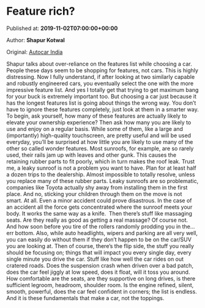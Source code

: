 
# Feature rich?

Published at: **2019-11-02T07:00:00+00:00**

Author: **Shapur Kotwal**

Original: [Autocar India](https://www.autocarindia.com/auto-blogs/feature-rich-414550)

Shapur talks about over-reliance on the features list while choosing a car.
People these days seem to be shopping for features, not cars. This is highly distressing. Now I fully understand, if after looking at two similarly capable and robustly engineered cars, you eventually select the one with the more impressive feature list. And yes I totally get that trying to get maximum bang for your buck is extremely important too. But choosing a car just because it has the longest features list is going about things the wrong way. You don’t have to ignore these features completely, just look at them in a smarter way. To begin, ask yourself, how many of these features are actually likely to elevate your ownership experience? Then ask how many you are likely to use and enjoy on a regular basis. While some of them, like a large and (importantly) high-quality touchscreen, are pretty useful and will be used everyday, you’ll be surprised at how little you are likely to use many of the other so called wonder features.
Most sunroofs, for example, are so rarely used, their rails jam up with leaves and other gunk. This causes the retaining rubber parts to fit poorly, which in turn makes the roof leak. Trust me, a leaky sunroof is not a problem you want to have. Plan for at least half a dozen trips to the dealership. Almost impossible to totally resolve, unless you replace many of these rubber parts. Leaky sunroofs are so problematic, companies like Toyota actually shy away from installing them in the first place. And no, sticking your children through them on the move is not smart. At all. Even a minor accident could prove disastrous. In the case of an accident all the force gets concentrated where the sunroof meets your body. It works the same way as a knife. 
Then there’s stuff like massaging seats. Are they really as good as getting a real massage? Of course not. And how soon before you tire of the rollers randomly prodding you in the... err bottom. Also, while auto headlights, wipers and parking are all very well, you can easily do without them if they don’t happen to be on the car/SUV you are looking at.
Then of course, there’s the flip side, the stuff you really should be focusing on; things that will impact you every single day, every single minute you drive the car. Stuff like how well the car rides on out cratered roads. Does the suspension crash when driven over a bad patch, does the car feel jiggly at low speed, does it float, will it toss you around. How comfortable are the seats, are they supportive on long drives, is there sufficient legroom, headroom, shoulder room. Is the engine refined, silent, smooth, powerful, does the car feel confident in corners; the list is endless. And it is these fundamentals that make a car, not the toppings.
